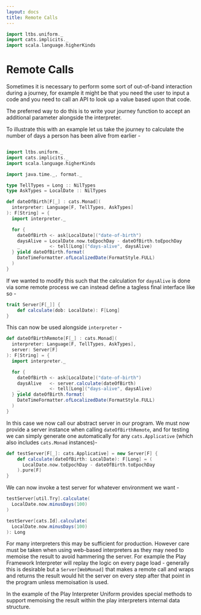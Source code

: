 ```yaml
---
layout: docs
title: Remote Calls
---
```


```scala
import ltbs.uniform._
import cats.implicits._
import scala.language.higherKinds
```

# Remote Calls 

Sometimes it is necessary to perform some sort of out-of-band
interaction during a journey, for example it might be that you need
the user to input a code and you need to call an API to look up a
value based upon that code. 

The preferred way to do this is to write your journey function to
accept an additional parameter alongside the interpreter. 

To illustrate this with an example let us take the journey to
calculate the number of days a person has been alive from earlier - 

```scala

import ltbs.uniform._
import cats.implicits._
import scala.language.higherKinds

import java.time._, format._

type TellTypes = Long :: NilTypes
type AskTypes = LocalDate :: NilTypes

def dateOfBirth[F[_] : cats.Monad](
  interpreter: Language[F, TellTypes, AskTypes]
): F[String] = {
  import interpreter._

  for {
    dateOfBirth <- ask[LocalDate]("date-of-birth")
    daysAlive = LocalDate.now.toEpochDay - dateOfBirth.toEpochDay
    _           <- tell[Long]("days-alive", daysAlive)
  } yield dateOfBirth.format(
    DateTimeFormatter.ofLocalizedDate(FormatStyle.FULL)
  )
}
```

If we wanted to modify this such that the calculation for `daysAlive` is
done via some remote process we can instead define a tagless final
interface like so - 

```scala
trait Server[F[_]] {
    def calculate(dob: LocalDate): F[Long]
}
```

This can now be used alongside `interpreter` - 

```scala
def dateOfBirthRemote[F[_] : cats.Monad](
  interpreter: Language[F, TellTypes, AskTypes], 
  server: Server[F]
): F[String] = {
  import interpreter._

  for {
    dateOfBirth <- ask[LocalDate]("date-of-birth")
    daysAlive   <- server.calculate(dateOfBirth)
    _           <- tell[Long]("days-alive", daysAlive)
  } yield dateOfBirth.format(
    DateTimeFormatter.ofLocalizedDate(FormatStyle.FULL)
  )
}
```

In this case we now call our abstract server in our program. We must
now provide a server instance when calling `dateOfBirthRemote`, and for
testing we can simply generate one automatically for any
`cats.Applicative` (which also includes `cats.Monad` instances)- 

```scala
def testServer[F[_]: cats.Applicative] = new Server[F] { 
    def calculate(dateOfBirth: LocalDate): F[Long] = (
      LocalDate.now.toEpochDay - dateOfBirth.toEpochDay
    ).pure[F]
}
```

We can now invoke a test server for whatever environment we want - 

```scala
testServer[util.Try].calculate(
  LocalDate.now.minusDays(100)
)

testServer[cats.Id].calculate(
  LocalDate.now.minusDays(100)
): Long
```

For many interpreters this may be sufficient for production. However
care must be taken when using web-based interpreters as they may need
to memoise the result to avoid hammering the server. For example the
Play Framework Interpreter will replay the logic on every page load -
generally this is desirable but a `Server[WebMonad]` that makes a
remote call and wraps and returns the result would hit the server on every step after that point in the program unless memoisation is used.

In the example of the Play Interpreter Uniform provides special
methods to support memoising the result within the play interpreters
internal data structure. 
